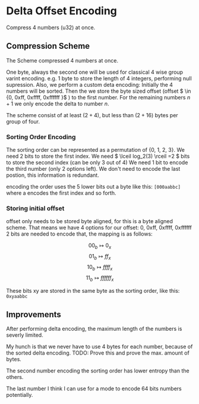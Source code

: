 # Delta Offset Encoding

Compress 4 numbers (u32) at once.

## Compression Scheme

The Scheme compressed 4 numbers at once.

One byte, always the second one will be used for classical 4 wise group varint encoding. e.g. 1 byte to store the length of 4 integers, performing null supression.
Also, we perform a custom deta encoding:
Initially the 4 numbers will be sorted.
Then the we store the byte sized offset (offset $ \in {0, 0xff, 0xffff, 0xffffff }$ ) to the first number.
For the remaining numbers $n+1$ we only encode the delta to number $n$.

The scheme consist of at least $(2+4)$, but less than $(2+16)$ bytes per group of four.



### Sorting Order Encoding
The sorting order can be represented as a permutation of {0, 1, 2, 3}.
We need 2 bits to store the first index.
We need
$ \lceil log_2(3) \rceil =2 $
bits to store the second index (can be only 3 out of 4)
We need 1 bit to encode the third number (only 2 options left).
We don't need to encode the last postion, this information is redundant.

encoding the order uses the 5 lower bits out a byte like this: `[000aabbc]`
where a encodes the first index and so forth.

### Storing initial offset

offset only needs to be stored byte aligned, for this is a byte aligned scheme.
That means we have 4 options for our offset: 0, 0xff, 0xffff, 0xffffff
2 bits are needed to encode that, the mapping is as follows:

$$ 00_b \mapsto 0_x $$
$$ 01_b \mapsto ff_x $$
$$ 10_b \mapsto ffff_x $$
$$ 11_b \mapsto ffffff_x $$


These bits xy are stored in the same byte as the sorting order, like this:  `0xyaabbc`

## Improvements

After performing delta encoding, the maximum length of the numbers is severly limited.

My hunch is that we never have to use 4 bytes for each number, because of the sorted delta encoding.
TODO: Prove this and prove the max. amount of bytes.


The second number encoding the sorting order has lower entropy than the others.


The last number I think I can use for a mode to encode 64 bits numbers potentially.
